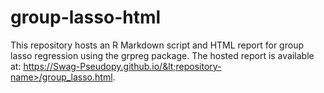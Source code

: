 # group-lasso-html
This repository hosts an R Markdown script and HTML report for group lasso regression using the grpreg package. The hosted report is available at: https://Swag-Pseudopy.github.io/&lt;repository-name>/group_lasso.html.
